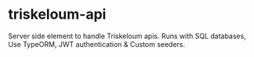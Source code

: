 # triskeloum-api
Server side element to handle Triskeloum apis. Runs with SQL databases, Use TypeORM, JWT authentication &amp; Custom seeders.
